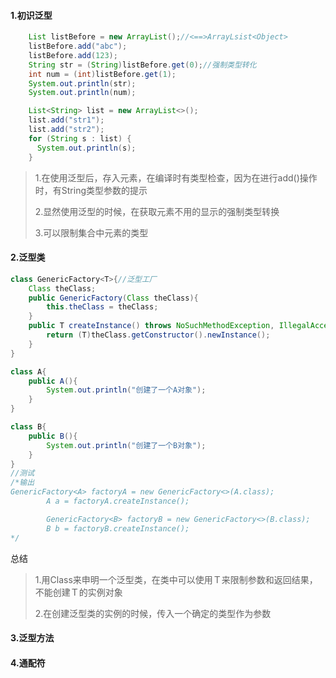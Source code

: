 #### 1.初识泛型

```java
    List listBefore = new ArrayList();//<==>ArrayLsist<Object>
    listBefore.add("abc");
    listBefore.add(123);
    String str = (String)listBefore.get(0);//强制类型转化
    int num = (int)listBefore.get(1);
    System.out.println(str);
    System.out.println(num);

    List<String> list = new ArrayList<>();
    list.add("str1");
    list.add("str2");
    for (String s : list) {
      System.out.println(s);
    }
```

> 1.在使用泛型后，存入元素，在编译时有类型检查，因为在进行add()操作时，有String类型参数的提示
>
> 2.显然使用泛型的时候，在获取元素不用的显示的强制类型转换
>
> 3.可以限制集合中元素的类型

#### 2.泛型类

```java
class GenericFactory<T>{//泛型工厂
    Class theClass;
    public GenericFactory(Class theClass){
        this.theClass = theClass;
    }
    public T createInstance() throws NoSuchMethodException, IllegalAccessException, InvocationTargetException, InstantiationException {
        return (T)theClass.getConstructor().newInstance();
    }
}

class A{
    public A(){
        System.out.println("创建了一个A对象");
    }
}

class B{
    public B(){
        System.out.println("创建了一个B对象");
    }
}
//测试
/*输出
GenericFactory<A> factoryA = new GenericFactory<>(A.class);
        A a = factoryA.createInstance();

        GenericFactory<B> factoryB = new GenericFactory<>(B.class);
        B b = factoryB.createInstance();
*/

```

总结

> 1.用Class<T>来申明一个泛型类，在类中可以使用Ｔ来限制参数和返回结果，不能创建Ｔ的实例对象
>
> 2.在创建泛型类的实例的时候，传入一个确定的类型作为参数

#### 3.泛型方法

#### 4.通配符